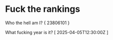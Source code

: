 # Fuck the rankings

Who the hell am I?
{ 23806101 }

What fucking year is it?
[ 2025-04-05T12:30:00Z ]
